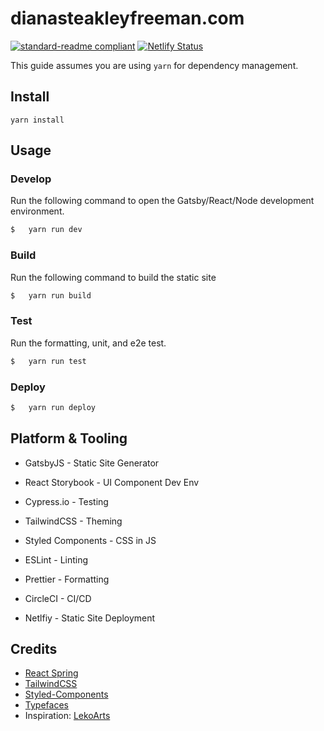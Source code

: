 

# dianasteakleyfreeman.com

[![standard-readme compliant](https://img.shields.io/badge/readme%20style-standard-brightgreen.svg?style=flat-square)](https://github.com/RichardLitt/standard-readme) [![Netlify Status](https://api.netlify.com/api/v1/badges/7b5f4c1a-c979-4652-aacf-05076bfa2989/deploy-status)](https://app.netlify.com/sites/loving-sammet-d1bb4f/deploys)

This guide assumes you are using `yarn` for dependency management.

## Install

```
yarn install
```

## Usage

### Develop

Run the following command to open the Gatsby/React/Node development environment. 

```bash
$   yarn run dev
```

### Build

Run the following command to build the static site 

```bash
$   yarn run build
```

### Test

Run the formatting, unit, and e2e test.

```bash
$   yarn run test
```

### Deploy

```bash
$   yarn run deploy
```

## Platform & Tooling

- GatsbyJS  - Static Site Generator
- React Storybook - UI Component Dev Env
- Cypress.io - Testing
- TailwindCSS - Theming
- Styled Components - CSS in JS 

- ESLint - Linting
- Prettier - Formatting
- CircleCI - CI/CD
- Netlfiy - Static Site Deployment

  

## Credits

- [React Spring](https://github.com/drcmda/react-spring) 
- [TailwindCSS](https://tailwindcss.com/)
- [Styled-Components](https://www.styled-components.com/) 
- [Typefaces](https://github.com/KyleAMathews/typefaces)
- Inspiration: [LekoArts](https://www.lekoarts.de)

